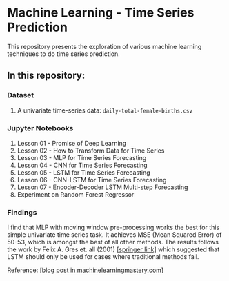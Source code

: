 # Machine Learning - Time Series Prediction
This repository presents the exploration of various machine learning techniques to do time series prediction.

## In this repository:

### Dataset
1. A univariate time-series data: `daily-total-female-births.csv`

### Jupyter Notebooks
1. Lesson 01 - Promise of Deep Learning
2. Lesson 02 - How to Transform Data for Time Series
3. Lesson 03 - MLP for Time Series Forecasting
4. Lesson 04 - CNN for Time Series Forecasting
5. Lesson 05 - LSTM for Time Series Forecasting
6. Lesson 06 - CNN-LSTM for Time Series Forecasting
7. Lesson 07 - Encoder-Decoder LSTM Multi-step Forecasting
8. Experiment on Random Forest Regressor

### Findings
I find that MLP with moving window pre-processing works the best for this simple univariate time series task. It achieves MSE (Mean Squared Error) of 50-53, which is amongst the best of all other methods. The results follows the work by Felix A. Gres et. all (2001) [[springer link]](https://link.springer.com/chapter/10.1007/3-540-44668-0_93) which suggested that LSTM should only be used for cases where traditional methods fail.

Reference: [[blog post in machinelearningmastery.com]](https://machinelearningmastery.com/how-to-get-started-with-deep-learning-for-time-series-forecasting-7-day-mini-course/)

